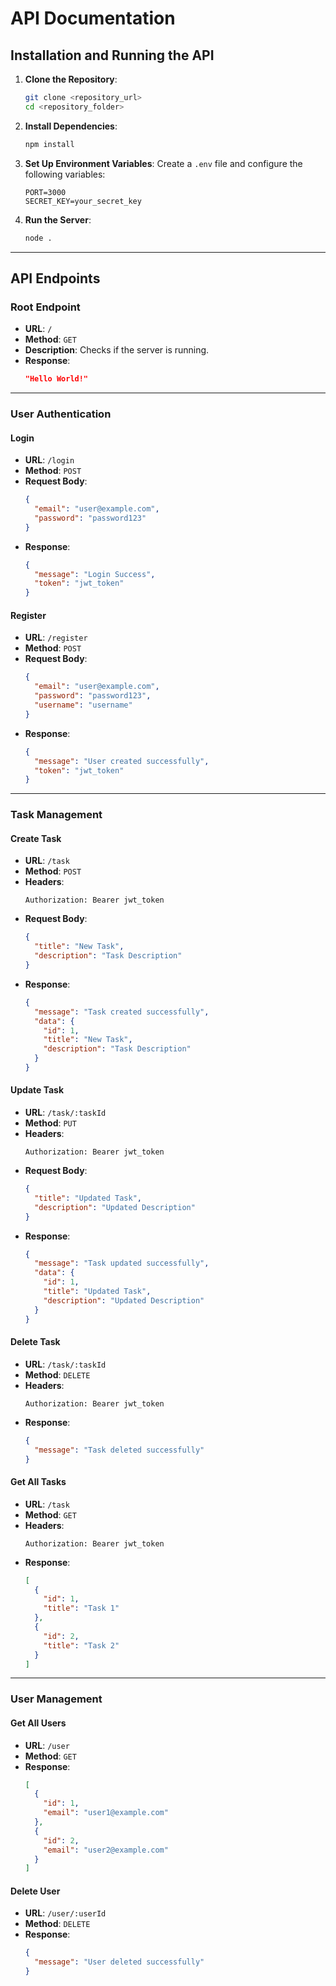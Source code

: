 # API Documentation

## Installation and Running the API

1. **Clone the Repository**:
   ```bash
   git clone <repository_url>
   cd <repository_folder>
   ```

2. **Install Dependencies**:
   ```bash
   npm install
   ```

3. **Set Up Environment Variables**:
   Create a `.env` file and configure the following variables:
   ```
   PORT=3000
   SECRET_KEY=your_secret_key
   ```

4. **Run the Server**:
   ```bash
   node .
   ```

---

## API Endpoints

### Root Endpoint
- **URL**: `/`
- **Method**: `GET`
- **Description**: Checks if the server is running.
- **Response**:
  ```json
  "Hello World!"
  ```

---

### User Authentication

#### Login
- **URL**: `/login`
- **Method**: `POST`
- **Request Body**:
  ```json
  {
    "email": "user@example.com",
    "password": "password123"
  }
  ```
- **Response**:
  ```json
  {
    "message": "Login Success",
    "token": "jwt_token"
  }
  ```

#### Register
- **URL**: `/register`
- **Method**: `POST`
- **Request Body**:
  ```json
  {
    "email": "user@example.com",
    "password": "password123",
    "username": "username"
  }
  ```
- **Response**:
  ```json
  {
    "message": "User created successfully",
    "token": "jwt_token"
  }
  ```

---

### Task Management

#### Create Task
- **URL**: `/task`
- **Method**: `POST`
- **Headers**:
  ```
  Authorization: Bearer jwt_token
  ```
- **Request Body**:
  ```json
  {
    "title": "New Task",
    "description": "Task Description"
  }
  ```
- **Response**:
  ```json
  {
    "message": "Task created successfully",
    "data": {
      "id": 1,
      "title": "New Task",
      "description": "Task Description"
    }
  }
  ```

#### Update Task
- **URL**: `/task/:taskId`
- **Method**: `PUT`
- **Headers**:
  ```
  Authorization: Bearer jwt_token
  ```
- **Request Body**:
  ```json
  {
    "title": "Updated Task",
    "description": "Updated Description"
  }
  ```
- **Response**:
  ```json
  {
    "message": "Task updated successfully",
    "data": {
      "id": 1,
      "title": "Updated Task",
      "description": "Updated Description"
    }
  }
  ```

#### Delete Task
- **URL**: `/task/:taskId`
- **Method**: `DELETE`
- **Headers**:
  ```
  Authorization: Bearer jwt_token
  ```
- **Response**:
  ```json
  {
    "message": "Task deleted successfully"
  }
  ```

#### Get All Tasks
- **URL**: `/task`
- **Method**: `GET`
- **Headers**:
  ```
  Authorization: Bearer jwt_token
  ```
- **Response**:
  ```json
  [
    {
      "id": 1,
      "title": "Task 1"
    },
    {
      "id": 2,
      "title": "Task 2"
    }
  ]
  ```

---

### User Management

#### Get All Users
- **URL**: `/user`
- **Method**: `GET`
- **Response**:
  ```json
  [
    {
      "id": 1,
      "email": "user1@example.com"
    },
    {
      "id": 2,
      "email": "user2@example.com"
    }
  ]
  ```

#### Delete User
- **URL**: `/user/:userId`
- **Method**: `DELETE`
- **Response**:
  ```json
  {
    "message": "User deleted successfully"
  }
  
